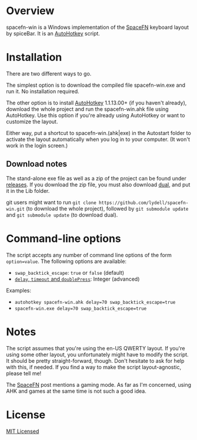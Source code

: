 Overview
========

spacefn-win is a Windows implementation of the [SpaceFN] keyboard layout by spiceBar. It is an
[AutoHotkey] script.


Installation
============

There are two different ways to go.

The simplest option is to download the compiled file spacefn-win.exe and run it. No installation
required.

The other option is to install [AutoHotkey] 1.1.13.00+ (if you haven't already), download the whole
project and run the spacefn-win.ahk file using AutoHotkey. Use this option if you're already using
AutoHotkey or want to customize the layout.

Either way, put a shortcut to spacefn-win.(ahk|exe) in the Autostart folder to activate the layout
automatically when you log in to your computer. (It won't work in the login screen.)

Download notes
--------------

The stand-alone exe file as well as a zip of the project can be found under [releases]. If you
download the zip file, you must also download [dual], and put it in the Lib folder.

git users might want to run `git clone https://github.com/lydell/spacefn-win.git` (to download the
whole project), followed by `git submodule update` and `git submodule update` (to download dual).


Command-line options
====================

The script accepts any number of command line options of the form `option=value`. The following
options are available:

- `swap_backtick_escape`: `true` or `false` (default)
- [`delay`, `timeout` and `doublePress`][dual-config]: Integer (advanced)

Examples:

- `autohotkey spacefn-win.ahk delay=70 swap_backtick_escape=true`
- `spacefn-win.exe delay=70 swap_backtick_escape=true`


Notes
=====

The script assumes that you're using the en-US QWERTY layout. If you're using some other layout, you
unfortunately might have to modify the script. It should be pretty straight-forward, though. Don't
hesitate to ask for help with this, if needed. If you find a way to make the script layout-agnostic,
please tell me!

The [SpaceFN] post mentions a gaming mode. As far as I'm concerned, using AHK and games at the same
time is not such a good idea.


License
=======

[MIT Licensed](LICENSE)


[AutoHotkey]:  http://autohotkey.com/
[dual]:        https://github.com/lydell/dual/releases
[dual-config]: https://github.com/lydell/dual#configuration
[releases]:    https://github.com/lydell/spacefn-win/releases
[SpaceFN]:     http://geekhack.org/index.php?topic=51069.0
